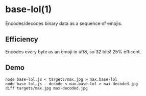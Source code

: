 # base-lol(1)

Encodes/decodes binary data as a sequence of emojis.

## Efficiency

Encodes every byte as an emoji in utf8, so 32 bits! 25% efficent.

## Demo

    node base-lol.js < targets/max.jpg > max.base-lol
    node base-lol.js --decode < max.base-lol > max-decoded.jpg
    diff targets/max.jpg max-decoded.jpg
